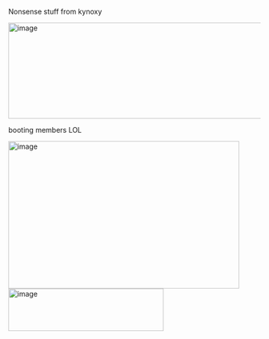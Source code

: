 Nonsense stuff from kynoxy

<img width="548" height="192" alt="image" src="https://github.com/user-attachments/assets/b7fdd2d0-e8e5-4a9b-98b4-1cb8012a5e27" />

booting members LOL


<img width="461" height="295" alt="image" src="https://github.com/user-attachments/assets/e5e0ac3d-25a7-4cbe-a1ec-046389ac5307" />





<img width="310" height="85" alt="image" src="https://github.com/user-attachments/assets/1fcf4a19-2f2a-49d9-859b-189ab9fb4dc4" />
